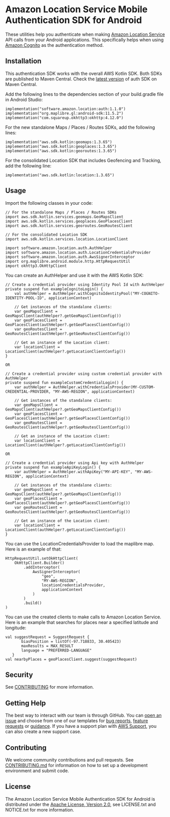 # Amazon Location Service Mobile Authentication SDK for Android

These utilities help you authenticate when making [Amazon Location Service](https://aws.amazon.com/location/) API calls from your Android applications. This specifically helps when using [Amazon Cognito](https://docs.aws.amazon.com/location/latest/developerguide/authenticating-using-cognito.html) as the authentication method.

## Installation

This authentication SDK works with the overall AWS Kotlin SDK. Both SDKs are published to Maven Central.
Check the [latest version](https://mvnrepository.com/artifact/software.amazon.location/auth) of auth
SDK on Maven Central.

Add the following lines to the dependencies section of your build.gradle file in Android Studio:

```
implementation("software.amazon.location:auth:1.1.0")
implementation("org.maplibre.gl:android-sdk:11.5.2")
implementation("com.squareup.okhttp3:okhttp:4.12.0")
```

For the new standalone Maps / Places / Routes SDKs, add the following lines:
```
implementation("aws.sdk.kotlin:geomaps:1.3.65")
implementation("aws.sdk.kotlin:geoplaces:1.3.65")
implementation("aws.sdk.kotlin:georoutes:1.3.65")
```

For the consolidated Location SDK that includes Geofencing and Tracking, add the following line:
```
implementation("aws.sdk.kotlin:location:1.3.65")
```

## Usage

Import the following classes in your code:

```
// For the standalone Maps / Places / Routes SDKs
import aws.sdk.kotlin.services.geomaps.GeoMapsClient
import aws.sdk.kotlin.services.geoplaces.GeoPlacesClient
import aws.sdk.kotlin.services.georoutes.GeoRoutesClient

// For the consolidated Location SDK
import aws.sdk.kotlin.services.location.LocationClient

import software.amazon.location.auth.AuthHelper
import software.amazon.location.auth.LocationCredentialsProvider
import software.amazon.location.auth.AwsSignerInterceptor
import org.maplibre.android.module.http.HttpRequestUtil
import okhttp3.OkHttpClient
```

You can create an AuthHelper and use it with the AWS Kotlin SDK:

```
// Create a credential provider using Identity Pool Id with AuthHelper
private suspend fun exampleCognitoLogin() {
    val authHelper = AuthHelper.withCognitoIdentityPool("MY-COGNITO-IDENTITY-POOL-ID", applicationContext)
    
    // Get instances of the standalone clients:
    var geoMapsClient = GeoMapsClient(authHelper?.getGeoMapsClientConfig())
    var geoPlacesClient = GeoPlacesClient(authHelper?.getGeoPlacesClientConfig())
    var geoRoutesClient = GeoRoutesClient(authHelper?.getGeoRoutesClientConfig())
    
    // Get an instance of the Location client:
    var locationClient = LocationClient(authHelper?.getLocationClientConfig())
}

OR

// Create a credential provider using custom credential provider with AuthHelper
private suspend fun exampleCustomCredentialLogin() {
    var authHelper = AuthHelper.withCredentialsProvider(MY-CUSTOM-CREDENTIAL-PROVIDER, "MY-AWS-REGION", applicationContext)

    // Get instances of the standalone clients:
    var geoMapsClient = GeoMapsClient(authHelper?.getGeoMapsClientConfig())
    var geoPlacesClient = GeoPlacesClient(authHelper?.getGeoPlacesClientConfig())
    var geoRoutesClient = GeoRoutesClient(authHelper?.getGeoRoutesClientConfig())
    
    // Get an instance of the Location client:
    var locationClient = LocationClient(authHelper?.getLocationClientConfig())

OR

// Create a credential provider using Api key with AuthHelper
private suspend fun exampleApiKeyLogin() {
    var authHelper = AuthHelper.withApiKey("MY-API-KEY", "MY-AWS-REGION", applicationContext)

    // Get instances of the standalone clients:
    var geoMapsClient = GeoMapsClient(authHelper?.getGeoMapsClientConfig())
    var geoPlacesClient = GeoPlacesClient(authHelper?.getGeoPlacesClientConfig())
    var geoRoutesClient = GeoRoutesClient(authHelper?.getGeoRoutesClientConfig())
    
    // Get an instance of the Location client:
    var locationClient = LocationClient(authHelper?.getLocationClientConfig())
}
```
You can use the LocationCredentialsProvider to load the maplibre map. Here is an example of that:

```
HttpRequestUtil.setOkHttpClient(
    OkHttpClient.Builder()
        .addInterceptor(
            AwsSignerInterceptor(
                "geo",
                "MY-AWS-REGION",
                locationCredentialsProvider,
                applicationContext
            )
        )
        .build()
)
```

You can use the created clients to make calls to Amazon Location Service. Here is an example that searches for places near a specified latitude and longitude:

```
val suggestRequest = SuggestRequest {
       biasPosition = listOf(-97.718833, 30.405423)
       maxResults = MAX_RESULT
       language = "PREFERRED-LANGUAGE"
   }
val nearbyPlaces = geoPlacesClient.suggest(suggestRequest)
```

## Security

See [CONTRIBUTING](CONTRIBUTING.md#security-issue-notifications) for more information.

## Getting Help

The best way to interact with our team is through GitHub.
You can [open an issue](https://github.com/aws-geospatial/amazon-location-mobile-auth-sdk-android/issues/new/choose) and choose from one of our templates for
[bug reports](https://github.com/aws-geospatial/amazon-location-mobile-auth-sdk-android/issues/new?assignees=&labels=bug%2C+needs-triage&template=---bug-report.md&title=),
[feature requests](https://github.com/aws-geospatial/amazon-location-mobile-auth-sdk-android/issues/new?assignees=&labels=feature-request&template=---feature-request.md&title=)
or [guidance](https://github.com/aws-geospatial/amazon-location-mobile-auth-sdk-android/issues/new?assignees=&labels=guidance%2C+needs-triage&template=---questions---help.md&title=).
If you have a support plan with [AWS Support](https://aws.amazon.com/premiumsupport/), you can also create a new support case.

## Contributing

We welcome community contributions and pull requests. See [CONTRIBUTING.md](https://github.com/aws-geospatial/amazon-location-mobile-auth-sdk-android/blob/master/CONTRIBUTING.md) for information on how to set up a development environment and submit code.

## License

The Amazon Location Service Mobile Authentication SDK for Android is distributed under the
[Apache License, Version 2.0](http://www.apache.org/licenses/LICENSE-2.0),
see LICENSE.txt and NOTICE.txt for more information.

